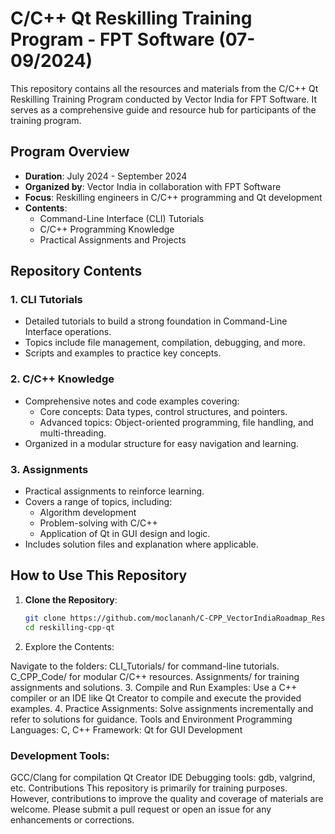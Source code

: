 # C/C++ Qt Reskilling Training Program - FPT Software (07-09/2024)

This repository contains all the resources and materials from the C/C++ Qt Reskilling Training Program conducted by Vector India for FPT Software. It serves as a comprehensive guide and resource hub for participants of the training program.

## Program Overview

- **Duration**: July 2024 - September 2024  
- **Organized by**: Vector India in collaboration with FPT Software  
- **Focus**: Reskilling engineers in C/C++ programming and Qt development  
- **Contents**:
  - Command-Line Interface (CLI) Tutorials
  - C/C++ Programming Knowledge
  - Practical Assignments and Projects

## Repository Contents

### 1. CLI Tutorials
- Detailed tutorials to build a strong foundation in Command-Line Interface operations.
- Topics include file management, compilation, debugging, and more.
- Scripts and examples to practice key concepts.

### 2. C/C++ Knowledge
- Comprehensive notes and code examples covering:
  - Core concepts: Data types, control structures, and pointers.
  - Advanced topics: Object-oriented programming, file handling, and multi-threading.
- Organized in a modular structure for easy navigation and learning.

### 3. Assignments
- Practical assignments to reinforce learning.
- Covers a range of topics, including:
  - Algorithm development
  - Problem-solving with C/C++
  - Application of Qt in GUI design and logic.
- Includes solution files and explanation where applicable.

## How to Use This Repository

1. **Clone the Repository**:
   ```bash
   git clone https://github.com/moclananh/C-CPP_VectorIndiaRoadmap_ReskillCpp
   cd reskilling-cpp-qt
   ```

2. Explore the Contents:

Navigate to the folders:
CLI_Tutorials/ for command-line tutorials.
C_CPP_Code/ for modular C/C++ resources.
Assignments/ for training assignments and solutions.
3. Compile and Run Examples: Use a C++ compiler or an IDE like Qt Creator to compile and execute the provided examples.
4. Practice Assignments: Solve assignments incrementally and refer to solutions for guidance.
Tools and Environment
Programming Languages: C, C++
Framework: Qt for GUI Development
### Development Tools:
GCC/Clang for compilation
Qt Creator IDE
Debugging tools: gdb, valgrind, etc.
Contributions
This repository is primarily for training purposes. However, contributions to improve the quality and coverage of materials are welcome. Please submit a pull request or open an issue for any enhancements or corrections.

